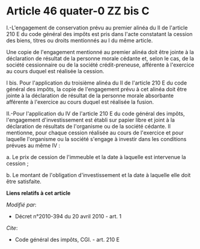 # Article 46 quater-0 ZZ bis C

I.-L'engagement de conservation prévu au premier alinéa du II de l'article 210 E du code général des impôts est pris dans
l'acte constatant la cession des biens, titres ou droits mentionnés au I du même article. 

Une copie de l'engagement mentionné au premier alinéa doit être jointe à la déclaration de résultat de la personne morale
cédante et, selon le cas, de la société cessionnaire ou de la société crédit-preneuse, afférente à l'exercice au cours duquel
est réalisée la cession. 

I bis. Pour l'application du troisième alinéa du II de l'article 210 E du code général des impôts, la copie de l'engagement
prévu à cet alinéa doit être jointe à la déclaration de résultat de la personne morale absorbante afférente à l'exercice au
cours duquel est réalisée la fusion.

II.-Pour l'application du IV de l'article 210 E du code général des impôts, l'engagement d'investissement est établi sur
papier libre et joint à la déclaration de résultats de l'organisme ou de la société cédante. Il mentionne, pour chaque
cession réalisée au cours de l'exercice et pour laquelle l'organisme ou la société s'engage à investir dans les conditions
prévues au même IV : 

a. Le prix de cession de l'immeuble et la date à laquelle est intervenue la cession ; 

b. Le montant de l'obligation d'investissement et la date à laquelle elle doit être satisfaite.

**Liens relatifs à cet article**

_Modifié par_:

  - Décret n°2010-394 du 20 avril 2010 - art. 1

_Cite_:

  - Code général des impôts, CGI. - art. 210 E
